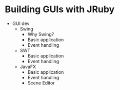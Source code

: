 Building GUIs with JRuby
========================

* GUI dev
  * Swing
    * Why Swing?
    * Basic application
    * Event handling
  * SWT
    * Basic application
    * Event handling
  * JavaFX
    * Basic application
    * Event handling
    * Scene Editor

